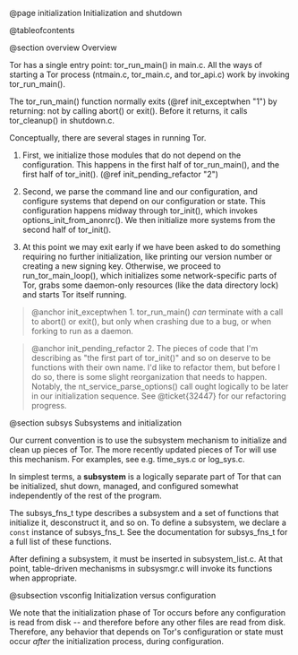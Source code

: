 
@page initialization Initialization and shutdown

@tableofcontents

@section overview Overview

Tor has a single entry point: tor_run_main() in main.c.  All the ways of
starting a Tor process (ntmain.c, tor_main.c, and tor_api.c) work by invoking tor_run_main().

The tor_run_main() function normally exits (@ref init_exceptwhen "1") by
returning: not by calling abort() or exit().  Before it returns, it calls
tor_cleanup() in shutdown.c.

Conceptually, there are several stages in running Tor.

1. First, we initialize those modules that do not depend on the
   configuration.  This happens in the first half of tor_run_main(), and the
   first half of tor_init().  (@ref init_pending_refactor "2")

2. Second, we parse the command line and our configuration, and configure
   systems that depend on our configuration or state.  This configuration
   happens midway through tor_init(), which invokes
   options_init_from_anonrc().  We then initialize more systems from the
   second half of tor_init().

3. At this point we may exit early if we have been asked to do something
   requiring no further initialization, like printing our version number or
   creating a new signing key.  Otherwise, we proceed to run_tor_main_loop(),
   which initializes some network-specific parts of Tor, grabs some
   daemon-only resources (like the data directory lock) and starts Tor itself
   running.


> @anchor init_exceptwhen 1. tor_run_main() _can_ terminate with a call to
> abort() or exit(), but only when crashing due to a bug, or when forking to
> run as a daemon.

> @anchor init_pending_refactor 2. The pieces of code that I'm describing as
> "the first part of tor_init()" and so on deserve to be functions with their
> own name.  I'd like to refactor them, but before I do so, there is some
> slight reorganization that needs to happen.  Notably, the
> nt_service_parse_options() call ought logically to be later in our
> initialization sequence.  See @ticket{32447} for our refactoring progress.


@section subsys Subsystems and initialization

Our current convention is to use the subsystem mechanism to initialize and
clean up pieces of Tor.  The more recently updated pieces of Tor will use
this mechanism.  For examples, see e.g. time_sys.c or log_sys.c.

In simplest terms, a **subsystem** is a logically separate part of Tor that
can be initialized, shut down, managed, and configured somewhat independently
of the rest of the program.

The subsys_fns_t type describes a subsystem and a set of functions that
initialize it, desconstruct it, and so on. To define a subsystem, we declare
a `const` instance of subsys_fns_t.  See the documentation for subsys_fns_t
for a full list of these functions.

After defining a subsystem, it must be inserted in subsystem_list.c.  At that
point, table-driven mechanisms in subsysmgr.c will invoke its functions when
appropriate.

@subsection vsconfig Initialization versus configuration

We note that the initialization phase of Tor occurs before any configuration
is read from disk -- and therefore before any other files are read from
disk.  Therefore, any behavior that depends on Tor's configuration or state
must occur _after_ the initialization process, during configuration.




